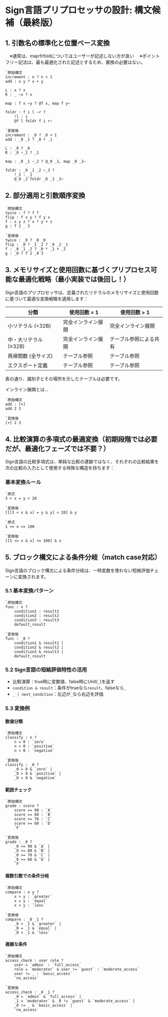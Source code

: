 # Sign言語プリプロセッサの設計: 構文候補（最終版）

## 1. 引数名の標準化と位置ベース変換

　※通常は、mapやfoldについてはユーザーが記述しない方が良い
　※ポイントフリー記法は、最も最適化された記述とするため、置換の必要はない。

```
`原始構文
increment : n ? n + 1
add : x y ? x + y

L : x ? x
R : _ ~x ? x

map : f x ~y ? @f x, map f y~

foldr : f i l ~r ?
	!l : i
	@f l foldr f i r~

`変換後
increment : _0 ? _0 + 1
add : _0 _1 ? _0 + _1

L : _0 ? _0
R : _0 ~_1 ? _1

map : _0 _1 ~_2 ? @_0 _1, map _0 _2~

foldr : _0 _1 _2 ~_3 ?
	!_2 : _1
	@_0 _2 foldr _0 _1 _3~
```

## 2. 部分適用と引数順序変換

```
`原始構文
twice : f ? f f
flip : f x y ? f y x
f : x y z ? x * y + z
g : f 2 _ 3

`変換後
twice : _0 ? _0 _0
flip : _0 ? _1 _2 ? _0 _2 _1
f : _0 _1 _2 ? _0 * _1 + _2
g : _0 ? f 2 _0 3
```

## 3. メモリサイズと使用回数に基づくプリプロセス可能な最適化戦略（最小実装では後回し！）

Sign言語のプリプロセッサは、定義されたリテラルのメモリサイズと使用回数に基づいて最適な変換戦略を適用します：

| 分類             | 使用回数 = 1         | 使用回数 > 1          |
|-----------------|---------------------|----------------------|
| 小リテラル (<32B) | 完全インライン展開     | 完全インライン展開      |
| 中・大リテラル (≥32B) | 完全インライン展開   | テーブル参照による共有   |
| 再帰関数 (全サイズ) | テーブル参照          | テーブル参照           |
| エクスポート定義   | テーブル参照          | テーブル参照           |

表の通り、識別子とその場所を示したテーブルは必要です。

インライン展開とは…

```
`原始構文
add : [+]
add 2 3

`変換後
[+] 2 3
```

## 4. 比較演算の多項式の最適変換（初期段階では必要だが、最適化フェーズでは不要？）

Sign言語の比較多項式は、単純な比較の連鎖ではなく、それぞれの比較結果を次の比較の入力として使用する特殊な構造を持ちます：

### 基本変換ルール

```sign
`原式
3 < x = y < 20

`変換後
[[[3 < x & x] = y & y] < 20] & y
```

```sign
`原式
1 <= x <= 100

`変換後
[[1 <= x & x] <= 100] & x
```

## 5. ブロック構文による条件分岐（match case対応）

Sign言語のブロック構文による条件分岐は、一時変数を使わない短絡評価チェーンに変換されます。

### 5.1 基本変換パターン

```
`原始構文
func : x ?
    condition1 : result1
    condition2 : result2
    condition3 : result3
    default_result

`変換後
func : _0 ?
    condition1 & result1 |
    condition2 & result2 |
    condition3 & result3 |
    default_result
```

### 5.2 Sign言語の短絡評価特性の活用

- 比較演算：true時に変数値、false時にUnit(`_`)を返す
- `condition & result`：条件がtrueなら`result`、falseなら`_`
- `_ | next_condition`：左辺が`_`なら右辺を評価

### 5.3 変換例

#### 数値分類
```
`原始構文
classify : n ?
    n = 0 : `zero`
    n > 0 : `positive`
    n < 0 : `negative`

`変換後
classify : _0 ?
    _0 = 0 & `zero` |
    _0 > 0 & `positive` |
    _0 < 0 & `negative`
```

#### 範囲チェック
```
`原始構文
grade : score ?
    score >= 90 : `A`
    score >= 80 : `B`
    score >= 70 : `C`
    score >= 60 : `D`
    `F`

`変換後
grade : _0 ?
    _0 >= 90 & `A` |
    _0 >= 80 & `B` |
    _0 >= 70 & `C` |
    _0 >= 60 & `D` |
    `F`
```

#### 複数引数での条件分岐
```
`原始構文
compare : x y ?
    x > y : `greater`
    x = y : `equal`
    x < y : `less`

`変換後
compare : _0 _1 ?
    _0 > _1 & `greater` |
    _0 = _1 & `equal` |
    _0 < _1 & `less`
```

#### 複雑な条件
```
`原始構文
access_check : user role ?
    user = `admin` : `full_access`
    role = `moderator` & user != `guest` : `moderate_access`
    user != _ : `basic_access`
    `no_access`

`変換後
access_check : _0 _1 ?
    _0 = `admin` & `full_access` |
    _1 = `moderator` & _0 != `guest` & `moderate_access` |
    _0 != _ & `basic_access` |
    `no_access`
```

